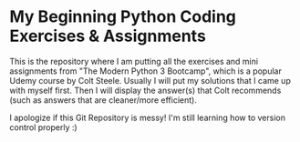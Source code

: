 # My Beginning Python Coding Exercises & Assignments

This is the repository where I am putting all the exercises and mini assignments from "The Modern Python 3 Bootcamp", which is a popular Udemy course by Colt Steele. Usually I will put my solutions that I came up with myself first. Then I will display the answer(s) that Colt recommends (such as answers that are cleaner/more efficient). 

I apologize if this Git Repository is messy! I'm still learning how to version control properly :)
